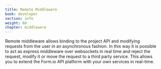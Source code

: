 ```yaml
---
title: Remote Middleware
book: developer
section: info
weight: 60
chapter: middleware
---
```

Remote middleware allows binding to the project API and modifying requests from the user in an asynchronous fashion. In this way it is possible to act as express middleware over websockets in real time and reject the request, modify it or move the request to a third party service.
This allows you to extend the Form.io API platform with your own services in real-time.
